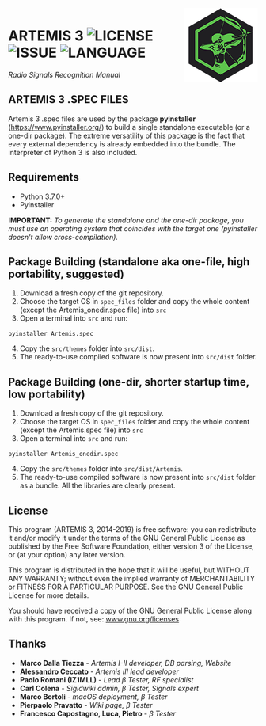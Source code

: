 <img src="../documentation/ArtemisLogoSmall.png" align="right" />

# ARTEMIS 3 ![LICENSE](https://img.shields.io/github/license/AresValley/Artemis.svg?style=flat-square) ![ISSUE](https://img.shields.io/github/issues/AresValley/Artemis.svg?style=flat-square) ![LANGUAGE](https://img.shields.io/github/languages/top/AresValley/Artemis.svg?style=flat-square)

*Radio Signals Recognition Manual*

## ARTEMIS 3 .SPEC FILES

Artemis 3 .spec files are used by the package **pyinstaller** (https://www.pyinstaller.org/) to build a single standalone executable (or a one-dir package). The extreme versatility of this package is the fact that every external dependency is already embedded into the bundle. The interpreter of Python 3 is also included.

## Requirements
- Python 3.7.0+
- Pyinstaller

**IMPORTANT:** *To generate the standalone and the one-dir package, you must use an operating system that coincides with the target one (pyinstaller doesn't allow cross-compilation).* 

## Package Building (standalone aka one-file, high portability, **suggested**)
1. Download a fresh copy of the git repository.
2. Choose the target OS in `spec_files` folder and copy the whole content (except the Artemis_onedir.spec file) into `src`
3. Open a terminal into `src` and run:
```
pyinstaller Artemis.spec
```
4. Copy the `src/themes` folder into `src/dist`.
5. The ready-to-use compiled software is now present into `src/dist` folder.

## Package Building (one-dir, shorter startup time, low portability)
1. Download a fresh copy of the git repository.
2. Choose the target OS in `spec_files` folder and copy the whole content (except the Artemis.spec file) into `src`
3. Open a terminal into `src` and run:
```
pyinstaller Artemis_onedir.spec
```
4. Copy the `src/themes` folder into `src/dist/Artemis`.
5. The ready-to-use compiled software is now present into `src/dist` folder as a bundle. All the libraries are clearly present.

## License
This program (ARTEMIS 3, 2014-2019) is free software: you can redistribute it and/or modify it under the terms of the GNU General Public License as published by the Free Software Foundation, either version 3 of the License, or (at your option) any later version.

This program is distributed in the hope that it will be useful, but WITHOUT ANY WARRANTY; without even the implied warranty of MERCHANTABILITY or FITNESS FOR A PARTICULAR PURPOSE. See the GNU General Public License for more details.

You should have received a copy of the GNU General Public License along with this program. If not, see: www.gnu.org/licenses

## Thanks
* **Marco Dalla Tiezza** - *Artemis I-II developer, DB parsing, Website*
* [**Alessandro Ceccato**](https://github.com/alessandro90 "GitHub profile") - *Artemis III lead developer*
* **Paolo Romani (IZ1MLL)** - *Lead β Tester, RF specialist*
* **Carl Colena** - *Sigidwiki admin, β Tester, Signals expert*
* **Marco Bortoli** - *macOS deployment, β Tester*
* **Pierpaolo Pravatto** - *Wiki page, β Tester*
* **Francesco Capostagno, Luca, Pietro** - *β Tester*

